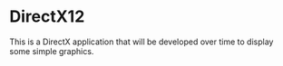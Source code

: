 # DirectX12
This is a DirectX application that will be developed over time to display some simple graphics. 
